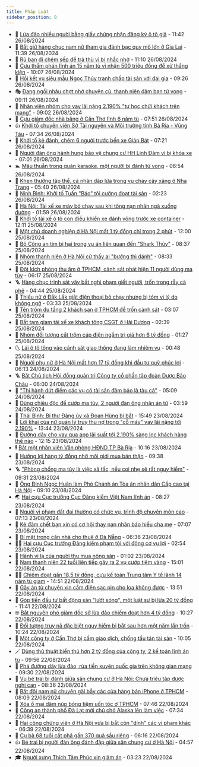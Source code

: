 ```yaml
---
title: Pháp Luật
sidebar_position: 8
---
```


<!-- dantri-phap-luat:START -->
- 🌊 [Lừa đảo nhiều người bằng giấy chứng nhận đăng ký ô tô giả](https://dantri.com.vn/phap-luat/lua-dao-nhieu-nguoi-bang-giay-chung-nhan-dang-ky-o-to-gia-20240826174928102.htm) - 11:42 26/08/2024
- 🐲 [Bắt giữ hàng chục nam nữ tham gia đánh bạc quy mô lớn ở Gia Lai](https://dantri.com.vn/phap-luat/bat-giu-hang-chuc-nam-nu-tham-gia-danh-bac-quy-mo-lon-o-gia-lai-20240826183404141.htm) - 11:39 26/08/2024
- 🌁 [Rủ bạn đi chém sếp để trả thù vì bị nhắc nhở](https://dantri.com.vn/phap-luat/ru-ban-di-chem-sep-de-tra-thu-vi-bi-nhac-nho-20240826162238595.htm) - 11:10 26/08/2024
- 🎃 [Cựu thẩm phán lĩnh án 15 năm tù vì nhận 500 triệu đồng để xử thắng kiện](https://dantri.com.vn/phap-luat/cuu-tham-phan-linh-an-15-nam-tu-vi-nhan-500-trieu-dong-de-xu-thang-kien-20240826161116817.htm) - 10:07 26/08/2024
- 🦅 [Hồi kết vụ siêu mẫu Ngọc Thúy tranh chấp tài sản với đại gia](https://dantri.com.vn/phap-luat/hoi-ket-vu-sieu-mau-ngoc-thuy-tranh-chap-tai-san-voi-dai-gia-20240826160635208.htm) - 09:26 26/08/2024
- 🎭 [Đang ngồi nhậu chợt nhớ chuyện cũ, thanh niên đâm bạn tử vong](https://dantri.com.vn/phap-luat/dang-ngoi-nhau-chot-nho-chuyen-cu-thanh-nien-dam-ban-tu-vong-20240826155907576.htm) - 09:11 26/08/2024
- 🤗 [Nhân viên nhóm cho vay lãi nặng 2.190% &quot;tự học chửi khách trên mạng&quot;](https://dantri.com.vn/phap-luat/nhan-vien-nhom-cho-vay-lai-nang-2190-tu-hoc-chui-khach-tren-mang-20240826155156646.htm) - 09:02 26/08/2024
- 🚀 [Cựu giám đốc nhà băng ở Cần Thơ  lĩnh 6 năm tù](https://dantri.com.vn/phap-luat/cuu-giam-doc-nha-bang-o-can-tho-linh-6-nam-tu-20240826141920659.htm) - 07:51 26/08/2024
- 👍 [Khởi tố chuyên viên Sở Tài nguyên và Môi trường tỉnh Bà Rịa - Vũng Tàu](https://dantri.com.vn/phap-luat/khoi-to-chuyen-vien-so-tai-nguyen-va-moi-truong-tinh-ba-ria-vung-tau-20240826134353678.htm) - 07:34 26/08/2024
- 🧐 [Khởi tố kẻ đánh, chém 6 người trước bến xe Giáp Bát](https://dantri.com.vn/phap-luat/khoi-to-ke-danh-chem-6-nguoi-truoc-ben-xe-giap-bat-20240826141724917.htm) - 07:21 26/08/2024
- 🫶 [Người đàn ông hành hung bảo vệ chung cư HH Linh Đàm vì bị khóa xe](https://dantri.com.vn/phap-luat/nguoi-dan-ong-hanh-hung-bao-ve-chung-cu-hh-linh-dam-vi-bi-khoa-xe-20240826135757036.htm) - 07:01 26/08/2024
- 🏊 [Mâu thuẫn trong quán karaoke, một người bị đánh tử vong](https://dantri.com.vn/phap-luat/mau-thuan-trong-quan-karaoke-mot-nguoi-bi-danh-tu-vong-20240826133325568.htm) - 06:54 26/08/2024
- 🌋 [Khen thưởng tập thể, cá nhân dập lửa trong vụ cháy cây xăng ở Nha Trang](https://dantri.com.vn/phap-luat/khen-thuong-tap-the-ca-nhan-dap-lua-trong-vu-chay-cay-xang-o-nha-trang-20240826114703962.htm) - 05:40 26/08/2024
- 👹 [Ninh Bình: Khởi tố Tuấn &quot;Báo&quot; tội cưỡng đoạt tài sản](https://dantri.com.vn/phap-luat/ninh-binh-khoi-to-tuan-bao-toi-cuong-doat-tai-san-20240826084900091.htm) - 02:23 26/08/2024
- 🫣 [Hà Nội: Tài xế xe máy bỏ chạy sau khi tông nạn nhân ngã xuống đường](https://dantri.com.vn/phap-luat/ha-noi-tai-xe-xe-may-bo-chay-sau-khi-tong-nan-nhan-nga-xuong-duong-20240826085228031.htm) - 01:59 26/08/2024
- 🎃 [Khởi tố tài xế ô tô con điều khiển xe đánh võng trước xe container](https://dantri.com.vn/phap-luat/khoi-to-tai-xe-o-to-con-dieu-khien-xe-danh-vong-truoc-xe-container-20240825184852362.htm) - 12:11 25/08/2024
- 🌝 [Một chủ doanh nghiệp ở Hà Nội mất 1 tỷ đồng chỉ trong 2 phút](https://dantri.com.vn/phap-luat/mot-chu-doanh-nghiep-o-ha-noi-mat-1-ty-dong-chi-trong-2-phut-20240825183748463.htm) - 12:00 25/08/2024
- 🚀 [Bộ Công an tìm bị hại trong vụ án liên quan đến &quot;Shark Thủy&quot;](https://dantri.com.vn/phap-luat/bo-cong-an-tim-bi-hai-trong-vu-an-lien-quan-den-shark-thuy-20240825152607033.htm) - 08:37 25/08/2024
- 🥷 [Nhóm thanh niên ở Hà Nội cứ thấy ai &quot;bướng thì đánh&quot;](https://dantri.com.vn/phap-luat/nhom-thanh-nien-o-ha-noi-cu-thay-ai-buong-thi-danh-20240825151822938.htm) - 08:33 25/08/2024
- 👺 [Đột kích phòng thu âm ở TPHCM, cảnh sát phát hiện 11 người dùng ma túy](https://dantri.com.vn/phap-luat/dot-kich-phong-thu-am-o-tphcm-canh-sat-phat-hien-11-nguoi-dung-ma-tuy-20240825124853813.htm) - 06:17 25/08/2024
- 🪜 [Hàng chục trinh sát vây bắt nghi phạm giết người, trốn trong rẫy cà phê](https://dantri.com.vn/phap-luat/hang-chuc-trinh-sat-vay-bat-nghi-pham-giet-nguoi-tron-trong-ray-ca-phe-20240825110540314.htm) - 04:44 25/08/2024
- 🦄 [Thiếu nữ ở Đắk Lắk giật điện thoại bỏ chạy nhưng bị tóm vì lý do không ngờ](https://dantri.com.vn/phap-luat/thieu-nu-o-dak-lak-giat-dien-thoai-bo-chay-nhung-bi-tom-vi-ly-do-khong-ngo-20240825100900939.htm) - 03:33 25/08/2024
- 🦍 [Tên trộm đu tầng 2 khách sạn ở TPHCM để trốn cảnh sát](https://dantri.com.vn/phap-luat/ten-trom-du-tang-2-khach-san-o-tphcm-de-tron-canh-sat-20240825092504485.htm) - 03:07 25/08/2024
- 🌁 [Bắt tạm giam tài xế xe khách tông CSGT ở Hải Dương](https://dantri.com.vn/phap-luat/bat-tam-giam-tai-xe-xe-khach-tong-csgt-o-hai-duong-20240825091336170.htm) - 02:39 25/08/2024
- 💯 [Nhóm đối tượng cắt trộm cáp điện ngầm trị giá hơn 6 tỷ đồng](https://dantri.com.vn/phap-luat/nhom-doi-tuong-cat-trom-cap-dien-ngam-tri-gia-hon-6-ty-dong-20240825075215434.htm) - 01:27 25/08/2024
- 🌜 [Lái ô tô tông vào cảnh sát giao thông đang làm nhiệm vụ](https://dantri.com.vn/phap-luat/lai-o-to-tong-vao-canh-sat-giao-thong-dang-lam-nhiem-vu-20240825073455312.htm) - 00:48 25/08/2024
- 👹 [Người phụ nữ ở Hà Nội mất hơn 17 tỷ đồng khi đầu tư quỹ phúc lợi](https://dantri.com.vn/phap-luat/nguoi-phu-nu-o-ha-noi-mat-hon-17-ty-dong-khi-dau-tu-quy-phuc-loi-20240824130720581.htm) - 06:13 24/08/2024
- 🪜 [Bắt Chủ tịch Hội đồng quản trị Công ty cổ phần tập đoàn Dược Bảo Châu](https://dantri.com.vn/phap-luat/bat-chu-tich-hoi-dong-quan-tri-cong-ty-co-phan-tap-doan-duoc-bao-chau-20240824124010650.htm) - 06:00 24/08/2024
- 🦩 [&quot;Thi hành dứt điểm các vụ có tài sản đảm bảo là tàu cá&quot;](https://dantri.com.vn/xa-hoi/thi-hanh-dut-diem-cac-vu-co-tai-san-dam-bao-la-tau-ca-20240824120019789.htm) - 05:09 24/08/2024
- 💂 [Dùng chiêu độc để cướp ma túy, 2 người đàn ông nhận án tử](https://dantri.com.vn/phap-luat/dung-chieu-doc-de-cuop-ma-tuy-2-nguoi-dan-ong-nhan-an-tu-20240824102200489.htm) - 03:59 24/08/2024
- 💃 [Thái Bình: Bí thư Đảng ủy xã Đoan Hùng bị bắt](https://dantri.com.vn/phap-luat/thai-binh-bi-thu-dang-uy-xa-doan-hung-bi-bat-20240823165019391.htm) - 15:49 23/08/2024
- 🧐 [Lời khai của nữ quản lý truy thu nợ trong &quot;cỗ máy&quot; vay lãi nặng tới 2.190%](https://dantri.com.vn/phap-luat/loi-khai-cua-nu-quan-ly-truy-thu-no-trong-co-may-vay-lai-nang-toi-2190-20240823201714878.htm) - 13:44 23/08/2024
- 🤗 [Đường dây cho vay qua app lãi suất tới 2.190% sàng lọc khách hàng thế nào](https://dantri.com.vn/phap-luat/duong-day-cho-vay-qua-app-lai-suat-toi-2190-sang-loc-khach-hang-the-nao-20240823185043742.htm) - 12:15 23/08/2024
- 🕴 [Bắt một nhân viên Văn phòng HĐND TP Bà Rịa](https://dantri.com.vn/phap-luat/bat-mot-nhan-vien-van-phong-hdnd-tp-ba-ria-20240823165545033.htm) - 10:16 23/08/2024
- 🐎 [Hưởng lợi hàng tỷ đồng nhờ môi giới mua bán thận](https://dantri.com.vn/phap-luat/huong-loi-hang-ty-dong-nho-moi-gioi-mua-ban-than-20240823162333776.htm) - 09:38 23/08/2024
- 🪜 [&quot;Phòng chống ma túy là việc xã tắc, nếu coi nhẹ sẽ rất nguy hiểm&quot;](https://dantri.com.vn/phap-luat/phong-chong-ma-tuy-la-viec-xa-tac-neu-coi-nhe-se-rat-nguy-hiem-20240823151740367.htm) - 09:31 23/08/2024
- 🤭 [Ông Đinh Ngọc Huân làm Phó Chánh án Tòa án nhân dân Cấp cao tại Hà Nội](https://dantri.com.vn/xa-hoi/ong-dinh-ngoc-huan-lam-pho-chanh-an-toa-an-nhan-dan-cap-cao-tai-ha-noi-20240823150207746.htm) - 09:10 23/08/2024
- 🌏 [Hai cựu Cục trưởng Cục Đăng kiểm Việt Nam lĩnh án](https://dantri.com.vn/phap-luat/hai-cuu-cuc-truong-cuc-dang-kiem-viet-nam-linh-an-20240823152509770.htm) - 08:27 23/08/2024
- 🎃 [Người vi phạm đất đai thường có chức vụ, trình độ chuyên môn cao](https://dantri.com.vn/xa-hoi/nguoi-vi-pham-dat-dai-thuong-co-chuc-vu-trinh-do-chuyen-mon-cao-20240823140307577.htm) - 07:13 23/08/2024
- 🗽 [Kẻ đâm chết bạn xin có cơ hội thay nạn nhân báo hiếu cha mẹ](https://dantri.com.vn/phap-luat/ke-dam-chet-ban-xin-co-co-hoi-thay-nan-nhan-bao-hieu-cha-me-20240823131544009.htm) - 07:07 23/08/2024
- 🌁 [Bí mật trong căn nhà cho thuê ở Đà Nẵng](https://dantri.com.vn/phap-luat/bi-mat-trong-can-nha-cho-thue-o-da-nang-20240823120854409.htm) - 06:36 23/08/2024
- 🧑‍💻 [Hai cựu Cục trưởng Đăng kiểm phạm tội với động cơ vụ lợi](https://dantri.com.vn/phap-luat/hai-cuu-cuc-truong-dang-kiem-pham-toi-voi-dong-co-vu-loi-20240823093341095.htm) - 02:54 23/08/2024
- 🌮 [Hành vi lạ của người thu mua nông sản](https://dantri.com.vn/phap-luat/hanh-vi-la-cua-nguoi-thu-mua-nong-san-20240823051618280.htm) - 01:02 23/08/2024
- 🤗 [Nam thanh niên 22 tuổi liên tiếp gây ra 2 vụ cướp tiệm vàng](https://dantri.com.vn/phap-luat/nam-thanh-nien-22-tuoi-lien-tiep-gay-ra-2-vu-cuop-tiem-vang-20240822210036485.htm) - 15:01 22/08/2024
- 👨‍🏫 [Chiếm đoạt gần 18,5 tỷ đồng, cựu kế toán Trung tâm Y tế lãnh 14 năm tù giam](https://dantri.com.vn/phap-luat/chiem-doat-gan-185-ty-dong-cuu-ke-toan-trung-tam-y-te-lanh-14-nam-tu-giam-20240822202544001.htm) - 14:51 22/08/2024
- 🎉 [Gây án từ chuyện xin cắm điện sạc pin cho loa không được](https://dantri.com.vn/phap-luat/gay-an-tu-chuyen-xin-cam-dien-sac-pin-cho-loa-khong-duoc-20240822195517453.htm) - 13:51 22/08/2024
- 🤗 [Góp tiền đầu tư bất động sản &quot;lướt sóng&quot;, một luật sư bị lừa 20 tỷ đồng](https://dantri.com.vn/phap-luat/gop-tien-dau-tu-bat-dong-san-luot-song-mot-luat-su-bi-lua-20-ty-dong-20240822182517128.htm) - 11:41 22/08/2024
- 🤓 [Bắt nguyên phó giám đốc sở lừa đảo chiếm đoạt hơn 4 tỷ đồng](https://dantri.com.vn/phap-luat/bat-nguyen-pho-giam-doc-so-lua-dao-chiem-doat-hon-4-ty-dong-20240822171641194.htm) - 10:27 22/08/2024
- 👹 [Đối tượng truy nã đặc biệt nguy hiểm bị bắt sau hơn một năm lẩn trốn](https://dantri.com.vn/phap-luat/doi-tuong-truy-na-dac-biet-nguy-hiem-bi-bat-sau-hon-mot-nam-lan-tron-20240822165335346.htm) - 10:24 22/08/2024
- 🐘 [Một công ty ở Cần Thơ bị cấm giao dịch, chống tẩu tán tài sản](https://dantri.com.vn/xa-hoi/mot-cong-ty-o-can-tho-bi-cam-giao-dich-chong-tau-tan-tai-san-20240822152749689.htm) - 10:05 22/08/2024
- 🪄 [Dùng thủ thuật biển thủ hơn 2 tỷ đồng của công ty, 2 kế toán lĩnh án tù](https://dantri.com.vn/phap-luat/dung-thu-thuat-bien-thu-hon-2-ty-dong-cua-cong-ty-2-ke-toan-linh-an-tu-20240822161927471.htm) - 09:56 22/08/2024
- 💄 [Phá đường dây lừa đảo, rửa tiền xuyên quốc gia trên không gian mạng](https://dantri.com.vn/phap-luat/pha-duong-day-lua-dao-rua-tien-xuyen-quoc-gia-tren-khong-gian-mang-20240822160555152.htm) - 09:30 22/08/2024
- 🐎 [Vụ bé trai bị đánh giữa sân chung cư ở Hà Nội: Chưa triệu tập được nghi can](https://dantri.com.vn/phap-luat/vu-be-trai-bi-danh-giua-san-chung-cu-o-ha-noi-chua-trieu-tap-duoc-nghi-can-20240822152625937.htm) - 08:36 22/08/2024
- 💯 [Bắt đôi nam nữ chuyên gài bẫy các cửa hàng bán iPhone ở TPHCM](https://dantri.com.vn/phap-luat/bat-doi-nam-nu-chuyen-gai-bay-cac-cua-hang-ban-iphone-o-tphcm-20240822143342416.htm) - 08:09 22/08/2024
- 💯 [Xóa ổ mại dâm núp bóng tiệm uốn tóc ở TPHCM](https://dantri.com.vn/phap-luat/xoa-o-mai-dam-nup-bong-tiem-uon-toc-o-tphcm-20240822141703342.htm) - 07:46 22/08/2024
- 🌈 [Công an thành phố Đà Lạt mời chủ chó Alaska lên làm việc](https://dantri.com.vn/phap-luat/cong-an-thanh-pho-da-lat-moi-chu-cho-alaska-len-lam-viec-20240822135431628.htm) - 07:34 22/08/2024
- 🧠 [Hai công chứng viên ở Hà Nội vừa bị bắt còn &quot;dính&quot; các vi phạm khác](https://dantri.com.vn/phap-luat/hai-cong-chung-vien-o-ha-noi-vua-bi-bat-con-dinh-cac-vi-pham-khac-20240822133144514.htm) - 06:39 22/08/2024
- 🌈 [Cụ bà 68 tuổi cắt phá gần 370 quả sầu riêng](https://dantri.com.vn/phap-luat/cu-ba-68-tuoi-cat-pha-gan-370-qua-sau-rieng-20240822122018658.htm) - 06:16 22/08/2024
- 👍 [Bé trai bị người đàn ông đánh đập giữa sân chung cư ở Hà Nội](https://dantri.com.vn/phap-luat/be-trai-bi-nguoi-dan-ong-danh-dap-giua-san-chung-cu-o-ha-noi-20240822114950102.htm) - 04:57 22/08/2024
- 🎓 [Người xưng Thích Tâm Phúc xin giảm án](https://dantri.com.vn/phap-luat/nguoi-xung-thich-tam-phuc-xin-giam-an-20240822093424762.htm) - 03:23 22/08/2024<!-- dantri-phap-luat:END -->
